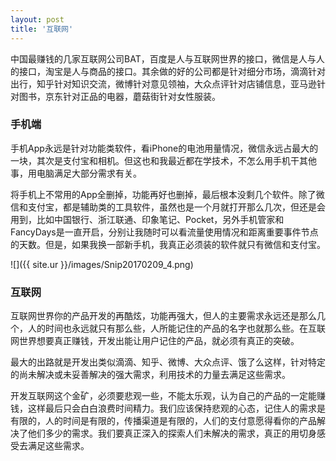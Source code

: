 ```yaml
---
layout: post
title: '互联网'
---
```


中国最赚钱的几家互联网公司BAT，百度是人与互联网世界的接口，微信是人与人的接口，淘宝是人与商品的接口。其余做的好的公司都是针对细分市场，滴滴针对出行，知乎针对知识交流，微博针对意见领袖，大众点评针对店铺信息，亚马逊针对图书，京东针对正品的电器，蘑菇街针对女性服装。

### 手机端

手机App永远是针对功能类软件，看iPhone的电池用量情况，微信永远占最大的一块，其次是支付宝和相机。但这也和我最近都在学技术，不怎么用手机干其他事，用电脑满足大部分需求有关。

将手机上不常用的App全删掉，功能再好也删掉，最后根本没剩几个软件。除了微信和支付宝，都是辅助类的工具软件，虽然也是一个月就打开那么几次，但还是会用到，比如中国银行、浙江联通、印象笔记、Pocket，另外手机管家和FancyDays是一直开启，分别让我随时可以看流量使用情况和距离重要事件节点的天数。但是，如果我换一部新手机，我真正必须装的软件就只有微信和支付宝。

![]({{ site.ur }}/images/Snip20170209_4.png)

### 互联网

互联网世界你的产品开发的再酷炫，功能再强大，但人的主要需求永远还是那么几个，人的时间也永远就只有那么些，人所能记住的产品的名字也就那么些。在互联网世界想要真正赚钱，开发出能让用户记住的产品，就必须有真正的突破。

最大的出路就是开发出类似滴滴、知乎、微博、大众点评、饿了么这样，针对特定的尚未解决或未妥善解决的强大需求，利用技术的力量去满足这些需求。

开发互联网这个金矿，必须要悲观一些，不能太乐观，认为自己的产品的一定能赚钱，这样最后只会白白浪费时间精力。我们应该保持悲观的心态，记住人的需求是有限的，人的时间是有限的，传播渠道是有限的，人们的支付意愿得看你的产品解决了他们多少的需求。我们要真正深入的探索人们未解决的需求，真正的用切身感受去满足这些需求。